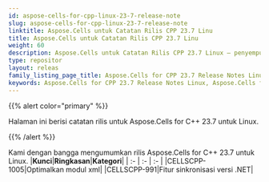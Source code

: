 ```yaml
---
id: aspose-cells-for-cpp-linux-23-7-release-note
slug: aspose-cells-for-cpp-linux-23-7-release-note
linktitle: Aspose.Cells untuk Catatan Rilis CPP 23.7 Linu
title: Aspose.Cells untuk Catatan Rilis CPP 23.7 Linu
weight: 60
description: Aspose.Cells untuk Catatan Rilis CPP 23.7 Linux – penyempurnaan terbaru, fitur baru, dan perbaikan
type: repositor
layout: releas
family_listing_page_title: Aspose.Cells for CPP 23.7 Release Notes Linu
keywords: Aspose.Cells for CPP 23.7 Release Notes Linux, Aspose.Cells for CPP 23.7 Linux updates and fixe
---
```

{{% alert color="primary" %}}

Halaman ini berisi catatan rilis untuk Aspose.Cells for C++ 23.7 untuk Linux.

{{% /alert %}}

Kami dengan bangga mengumumkan rilis Aspose.Cells for C++ 23.7 untuk Linux.
|**Kunci**|**Ringkasan**|**Kategori**|
| :- | :- | :- |
|CELLSCPP-1005|Optimalkan modul xml|
|CELLSCPP-991|Fitur sinkronisasi versi .NET|
